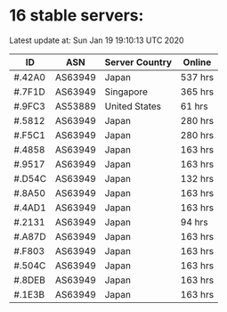 # 16 stable servers:

Latest update at: Sun Jan 19 19:10:13 UTC 2020

| ID | ASN | Server Country | Online |
| -- | --- | -------------- | ------ |
| #.42A0 | AS63949 | Japan | 537 hrs |
| #.7F1D | AS63949 | Singapore | 365 hrs |
| #.9FC3 | AS53889 | United States | 61 hrs |
| #.5812 | AS63949 | Japan | 280 hrs |
| #.F5C1 | AS63949 | Japan | 280 hrs |
| #.4858 | AS63949 | Japan | 163 hrs |
| #.9517 | AS63949 | Japan | 163 hrs |
| #.D54C | AS63949 | Japan | 132 hrs |
| #.8A50 | AS63949 | Japan | 163 hrs |
| #.4AD1 | AS63949 | Japan | 163 hrs |
| #.2131 | AS63949 | Japan | 94 hrs |
| #.A87D | AS63949 | Japan | 163 hrs |
| #.F803 | AS63949 | Japan | 163 hrs |
| #.504C | AS63949 | Japan | 163 hrs |
| #.8DEB | AS63949 | Japan | 163 hrs |
| #.1E3B | AS63949 | Japan | 163 hrs |

